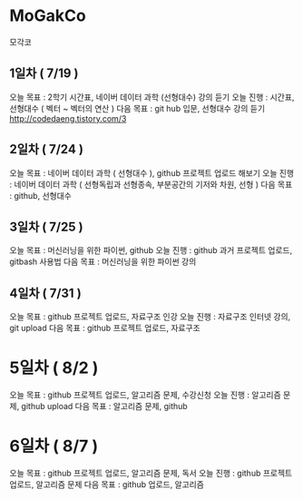 # MoGakCo
모각코

## 1일차 ( 7/19 )
오늘 목표 : 2학기 시간표, 네이버 데이터 과학 (선형대수) 강의 듣기
오늘 진행 : 시간표, 선형대수 ( 벡터 ~ 벡터의 연산 )
다음 목표 : git hub 입문, 선형대수 강의 듣기
http://codedaeng.tistory.com/3

## 2일차 ( 7/24 )
오늘 목표 : 네이버 데이터 과학 ( 선형대수 ), github 프로젝트 업로드 해보기
오늘 진행 : 네이버 데이터 과학 ( 선형독립과 선형종속, 부분공간의 기저와 차원, 선형  )
다음 목표 : github, 선형대수

## 3일차 ( 7/25 )
오늘 목표 : 머신러닝을 위한 파이썬, github
오늘 진행 : github 과거 프로젝트 업로드, gitbash 사용법
다음 목표 : 머신러닝을 위한 파이썬 강의

## 4일차 ( 7/31 )
오늘 목표 : github 프로젝트 업로드, 자료구조 인강
오늘 진행 : 자료구조 인터넷 강의, git upload
다음 목표 : github 프로젝트 업로드, 자료구조 

# 5일차 ( 8/2 )
오늘 목표 : github 프로젝트 업로드, 알고리즘 문제, 수강신청
오늘 진행 : 알고리즘 문제, github upload
다음 목표 : 알고리즘 문제, github 

# 6일차 ( 8/7 )
오늘 목표 : github 프로젝트 업로드, 알고리즘 문제, 독서
오늘 진행 : github 프로젝트 업로드, 알고리즘 문제
다음 목표 : github 업로드, 알고리즘 
